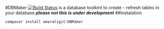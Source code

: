 #DBMaker 
[![Build Status](https://travis-ci.org/omaraligit/DBMaker.svg?branch=master)](https://travis-ci.org/omaraligit/DBMaker)
is a database toolkint to create - refresh tables in your database
***please not this is under development***
##instalation
```php
composer install omaraligit/DBMaker
```